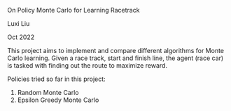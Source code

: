 On Policy Monte Carlo for Learning Racetrack

Luxi Liu

Oct 2022

This project aims to implement and compare different algorithms for Monte Carlo
learning. Given a race track, start and finish line, the agent (race car) is
tasked with finding out the route to maximize reward.

Policies tried so far in this project:
1. Random Monte Carlo
2. Epsilon Greedy Monte Carlo